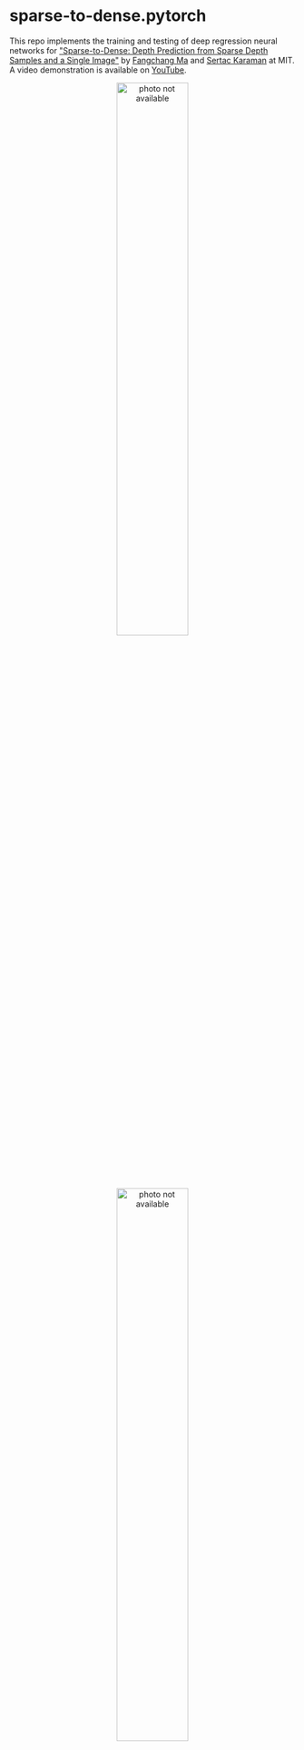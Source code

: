 sparse-to-dense.pytorch
============================

This repo implements the training and testing of deep regression neural networks for ["Sparse-to-Dense: Depth Prediction from Sparse Depth Samples and a Single Image"](https://arxiv.org/pdf/1709.07492.pdf) by [Fangchang Ma](http://www.mit.edu/~fcma) and [Sertac Karaman](http://karaman.mit.edu/) at MIT. A video demonstration is available on [YouTube](https://youtu.be/vNIIT_M7x7Y). 
<p align="center">
	<img src="http://www.mit.edu/~fcma/images/ICRA2018.png" alt="photo not available" width="50%" height="50%">
	<img src="https://j.gifs.com/Z4qDow.gif" alt="photo not available" height="50%">
</p>

This repo can be used for training and testing of 
- RGB (or grayscale image) based depth prediction
- sparse depth based depth prediction
- RGBd (i.e., both RGB and sparse depth) based depth prediction

The original Torch implementation of the paper can be found [here](https://github.com/fangchangma/sparse-to-dense). This PyTorch version is under development and is subject to major modifications in the future. 

## Thanks
Thanks to [Tim](https://github.com/timethy) for his contribution.

## Contents
0. [Requirements](#requirements)
0. [Training](#training)
0. [Testing](#testing)
0. [Trained Models](#trained-models)
0. [Benchmark](#benchmark)
0. [Citation](#citation)

## Requirements
This code was tested with Python 3 and PyTorch 0.4.0.
- Install [PyTorch](http://pytorch.org/) on a machine with CUDA GPU. 
- Install the [HDF5](https://en.wikipedia.org/wiki/Hierarchical_Data_Format) and other dependencies (files in our pre-processed datasets are in HDF5 formats).
	```bash
	sudo apt-get update
	sudo apt-get install -y libhdf5-serial-dev hdf5-tools
	pip install h5py matplotlib imageio scikit-image
	```
- Download the preprocessed [NYU Depth V2](http://cs.nyu.edu/~silberman/datasets/nyu_depth_v2.html) dataset in HDF5 formats, and place them under the `data` folder. The downloading process might take an hour or so. The NYU dataset requires 32G of storage space.
	```bash
	mkdir data
	cd data
	wget http://datasets.lids.mit.edu/sparse-to-dense/data/nyudepthv2.tar.gz 
	tar -xvf nyudepthv2.tar.gz && rm -f nyudepthv2.tar.gz 
	cd ..
	```
## Training
The training scripts come with several options, which can be listed with the `--help` flag. Currently this repo only supports training on the NYU dataset. 
```bash
python3 main.py --help
```

For instance, run the following command to train a network with ResNet50 as the encoder, deconvolutions of kernel size 3 as the decoder, and both RGB and 100 random sparse depth samples as the input to the network. 
```bash
python3 main.py -a resnet50 -d deconv3 -m rgbd -s 100
```

Training results will be saved under the `results` folder.


## Testing
To test the performance of a trained model, simply run main.py with the `-e` option, along with other model options. For instance,
```bash
python3 main.py -e -a resnet50 -d deconv3 -m rgbd -s 100
```

## Trained Models
Trained models will be released later. 

## Benchmark
The following numbers are from the original Torch repo. 
- Error metrics on NYU Depth v2:

	| RGB     |  rms  |  rel  | delta1 | delta2 | delta3 |
	|-----------------------------|:-----:|:-----:|:-----:|:-----:|:-----:|
	| [Roy & Todorovic](http://web.engr.oregonstate.edu/~sinisa/research/publications/cvpr16_NRF.pdf) (_CVPR 2016_) | 0.744 | 0.187 |  - | - | - |
	| [Eigen & Fergus](http://cs.nyu.edu/~deigen/dnl/) (_ICCV 2015_)  | 0.641 | 0.158 | 76.9 | 95.0 | 98.8 |
	| [Laina et al](https://arxiv.org/pdf/1606.00373.pdf) (_3DV 2016_)            | 0.573 | **0.127** | **81.1** | 95.3 | 98.8 |
	| Ours-RGB             | **0.514** | 0.143 | 81.0 | **95.9** | **98.9** |

	| RGBd-#samples   |  rms  |  rel  | delta1 | delta2 | delta3 |
	|-----------------------------|:-----:|:-----:|:-----:|:-----:|:-----:|
	| [Liao et al](https://arxiv.org/abs/1611.02174) (_ICRA 2017_)-225 | 0.442 | 0.104 | 87.8 | 96.4 | 98.9 |
	| Ours-20 | 0.351 | 0.078 | 92.8 | 98.4 | 99.6 |
	| Ours-50 | 0.281 | 0.059 | 95.5 | 99.0 | 99.7 |
	| Ours-200| **0.230** | **0.044** | **97.1** | **99.4** | **99.8** |

	<img src="http://www.mit.edu/~fcma/images/ICRA18/acc_vs_samples_nyu.png" alt="photo not available" width="50%" height="50%">

- Error metrics on KITTI dataset:

	| RGB     |  rms  |  rel  | delta1 | delta2 | delta3 |
	|-----------------------------|:-----:|:-----:|:-----:|:-----:|:-----:|
	| [Make3D](http://papers.nips.cc/paper/5539-depth-map-prediction-from-a-single-image-using-a-multi-scale-deep-network.pdf) | 8.734 | 0.280 | 60.1 | 82.0 | 92.6 |
	| [Mancini et al](https://arxiv.org/pdf/1607.06349.pdf) (_IROS 2016_)  | 7.508 | - | 31.8 | 61.7 | 81.3 |
	| [Eigen et al](http://papers.nips.cc/paper/5539-depth-map-prediction-from-a-single-image-using-a-multi-scale-deep-network.pdf) (_NIPS 2014_)  | 7.156 | **0.190** | **69.2** | 89.9 | **96.7** |
	| Ours-RGB             | **6.266** | 0.208 | 59.1 | **90.0** | 96.2 |

	| RGBd-#samples   |  rms  |  rel  | delta1 | delta2 | delta3 |
	|-----------------------------|:-----:|:-----:|:-----:|:-----:|:-----:|
	| [Cadena et al](https://pdfs.semanticscholar.org/18d5/f0747a23706a344f1d15b032ea22795324fa.pdf) (_RSS 2016_)-650 | 7.14 | 0.179 | 70.9 | 88.8 | 95.6 |
	| Ours-50 | 4.884 | 0.109 | 87.1 | 95.2 | 97.9 |
	| [Liao et al](https://arxiv.org/abs/1611.02174) (_ICRA 2017_)-225 | 4.50 | 0.113 | 87.4 | 96.0 | 98.4 |
	| Ours-100 | 4.303 | 0.095 | 90.0 | 96.3 | 98.3 |
	| Ours-200 | 3.851 | 0.083 | 91.9 | 97.0 | 98.6 |
	| Ours-500| **3.378** | **0.073** | **93.5** | **97.6** | **98.9** |

	<img src="http://www.mit.edu/~fcma/images/ICRA18/acc_vs_samples_kitti.png" alt="photo not available" width="50%" height="50%">

	Note: our networks are trained on the KITTI odometry dataset, using only sparse labels from laser measurements.

## Citation 
If you use our code or method in your work, please cite:

	@article{Ma2017SparseToDense,
	  title={Sparse-to-Dense: Depth Prediction from Sparse Depth Samples and a Single Image},
	  author={Ma, Fangchang and Karaman, Sertac},
	  journal={arXiv preprint arXiv:1709.07492},
	  year={2017}
	}

Please direct any questions to [Fangchang Ma](http://www.mit.edu/~fcma) at fcma@mit.edu.
